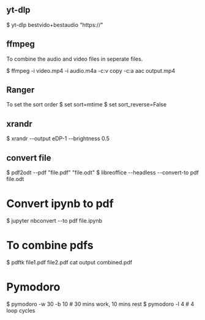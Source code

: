 ## yt-dlp 

$ yt-dlp bestvido+bestaudio "https://<link>"

## ffmpeg

To combine the audio and video files in seperate files. 

$ ffmpeg -i video.mp4 -i audio.m4a -c:v copy -c:a aac output.mp4

## Ranger

To set the sort order 
$ set sort=mtime
$ set sort_reverse=False 

## xrandr 

$ xrandr --output eDP-1 --brightness 0.5 

## convert file 
$ pdf2odt --pdf "file.pdf" "file.odt"
$ libreoffice --headless --convert-to pdf file.odt 

# Convert ipynb to pdf 

$ jupyter nbconvert --to pdf file.ipynb

# To combine pdfs

$ pdftk file1.pdf file2.pdf cat output combined.pdf

# Pymodoro

$ pymodoro -w 30 -b 10              # 30 mins work, 10 mins rest
$ pymodoro -l 4                     # 4 loop cycles 

